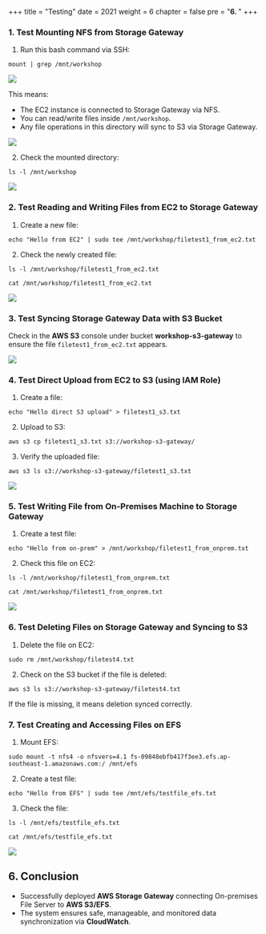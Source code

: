 +++
title = "Testing"
date = 2021
weight = 6
chapter = false
pre = "<b>6. </b>"
+++

### 1. Test Mounting NFS from Storage Gateway

1. Run this bash command via SSH:

```
mount | grep /mnt/workshop
```

![](/images/6.clean/1.png)

This means:
+ The EC2 instance is connected to Storage Gateway via NFS.
+ You can read/write files inside `/mnt/workshop`.
+ Any file operations in this directory will sync to S3 via Storage Gateway.

![](/images/6.clean/2.png)

2. Check the mounted directory:

```
ls -l /mnt/workshop
```

![](/images/6.clean/3.png)

### 2. Test Reading and Writing Files from EC2 to Storage Gateway

1. Create a new file:

```
echo "Hello from EC2" | sudo tee /mnt/workshop/filetest1_from_ec2.txt
```

2. Check the newly created file:

```
ls -l /mnt/workshop/filetest1_from_ec2.txt

cat /mnt/workshop/filetest1_from_ec2.txt
```

![](/images/6.clean/4.png)

### 3. Test Syncing Storage Gateway Data with S3 Bucket

Check in the **AWS S3** console under bucket **workshop-s3-gateway** to ensure the file `filetest1_from_ec2.txt` appears.

![](/images/6.clean/5.png)

### 4. Test Direct Upload from EC2 to S3 (using IAM Role)

1. Create a file:

```
echo "Hello direct S3 upload" > filetest1_s3.txt
```

2. Upload to S3:

```
aws s3 cp filetest1_s3.txt s3://workshop-s3-gateway/
```

3. Verify the uploaded file:

```
aws s3 ls s3://workshop-s3-gateway/filetest1_s3.txt
```

![](/images/6.clean/6.png)

### 5. Test Writing File from On-Premises Machine to Storage Gateway

1. Create a test file:

```
echo "Hello from on-prem" > /mnt/workshop/filetest1_from_onprem.txt
```

2. Check this file on EC2:

```
ls -l /mnt/workshop/filetest1_from_onprem.txt

cat /mnt/workshop/filetest1_from_onprem.txt
```

![](/images/6.clean/7.png)

### 6. Test Deleting Files on Storage Gateway and Syncing to S3

1. Delete the file on EC2:

```
sudo rm /mnt/workshop/filetest4.txt
```

2. Check on the S3 bucket if the file is deleted:

```
aws s3 ls s3://workshop-s3-gateway/filetest4.txt
```

If the file is missing, it means deletion synced correctly.

### 7. Test Creating and Accessing Files on EFS

1. Mount EFS:

```
sudo mount -t nfs4 -o nfsvers=4.1 fs-09848ebfb417f3ee3.efs.ap-southeast-1.amazonaws.com:/ /mnt/efs
```

2. Create a test file:

```
echo "Hello from EFS" | sudo tee /mnt/efs/testfile_efs.txt
```

3. Check the file:

```
ls -l /mnt/efs/testfile_efs.txt

cat /mnt/efs/testfile_efs.txt
```

![](/images/6.clean/8.png)

## 6. Conclusion  
- Successfully deployed **AWS Storage Gateway** connecting On-premises File Server to **AWS S3/EFS**.  
- The system ensures safe, manageable, and monitored data synchronization via **CloudWatch**.
